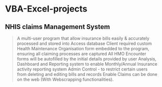 # VBA-Excel-projects
## NHIS claims Management System

> A multi-user program that allow insurance bills easily & accurately processed and stored into Access database
> Client required custom Health Maintenance Organisation form embedded to the program, ensuring all claiming processes are captured
> All HMO Encounter forms will be autofilled by the initial details provided by user
> Analysis, Dashboard and Reporting system to enable Monthly/Annual Insurance activity reporting system
> Admin Control - to restrict certain users from deleting and editing bills and records 
> Enable Claims can be done on the web (With Webscrapping functionalities).
